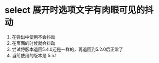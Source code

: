 # select 展开时选项文字有肉眼可见的抖动

1. 在弹出中使用不会抖动
2. 在页面的时候就会抖动
3. 尝试将版本退回5.4.0还是一样的，再退回到5.2.0后正常了
4. 当前使用的版本是 5.5.1
